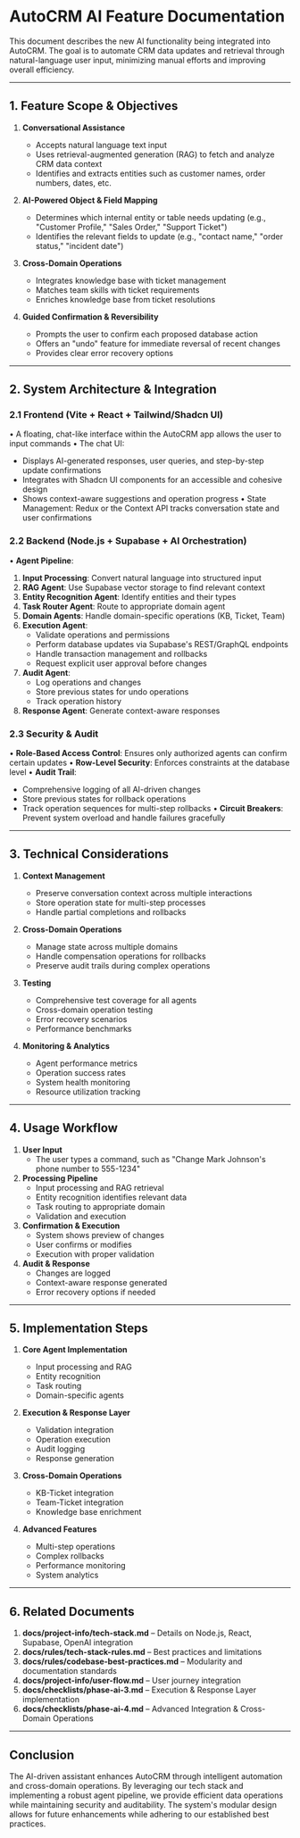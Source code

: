 # AutoCRM AI Feature Documentation

This document describes the new AI functionality being integrated into AutoCRM. The goal is to automate CRM data updates and retrieval through natural-language user input, minimizing manual efforts and improving overall efficiency.

---

## 1. Feature Scope & Objectives

1. **Conversational Assistance**  
   - Accepts natural language text input
   - Uses retrieval-augmented generation (RAG) to fetch and analyze CRM data context
   - Identifies and extracts entities such as customer names, order numbers, dates, etc.

2. **AI-Powered Object & Field Mapping**  
   - Determines which internal entity or table needs updating (e.g., "Customer Profile," "Sales Order," "Support Ticket")
   - Identifies the relevant fields to update (e.g., "contact name," "order status," "incident date")

3. **Cross-Domain Operations**
   - Integrates knowledge base with ticket management
   - Matches team skills with ticket requirements
   - Enriches knowledge base from ticket resolutions

4. **Guided Confirmation & Reversibility**  
   - Prompts the user to confirm each proposed database action
   - Offers an "undo" feature for immediate reversal of recent changes
   - Provides clear error recovery options

---

## 2. System Architecture & Integration

### 2.1 Frontend (Vite + React + Tailwind/Shadcn UI)

• A floating, chat-like interface within the AutoCRM app allows the user to input commands
• The chat UI:  
  - Displays AI-generated responses, user queries, and step-by-step update confirmations
  - Integrates with Shadcn UI components for an accessible and cohesive design
  - Shows context-aware suggestions and operation progress
• State Management: Redux or the Context API tracks conversation state and user confirmations

### 2.2 Backend (Node.js + Supabase + AI Orchestration)

• **Agent Pipeline**:
  1. **Input Processing**: Convert natural language into structured input
  2. **RAG Agent**: Use Supabase vector storage to find relevant context
  3. **Entity Recognition Agent**: Identify entities and their types
  4. **Task Router Agent**: Route to appropriate domain agent
  5. **Domain Agents**: Handle domain-specific operations (KB, Ticket, Team)
  6. **Execution Agent**: 
     - Validate operations and permissions
     - Perform database updates via Supabase's REST/GraphQL endpoints
     - Handle transaction management and rollbacks
     - Request explicit user approval before changes
  7. **Audit Agent**: 
     - Log operations and changes
     - Store previous states for undo operations
     - Track operation history
  8. **Response Agent**: Generate context-aware responses

### 2.3 Security & Audit

• **Role-Based Access Control**: Ensures only authorized agents can confirm certain updates
• **Row-Level Security**: Enforces constraints at the database level
• **Audit Trail**: 
  - Comprehensive logging of all AI-driven changes
  - Store previous states for rollback operations
  - Track operation sequences for multi-step rollbacks
• **Circuit Breakers**: Prevent system overload and handle failures gracefully

---

## 3. Technical Considerations

1. **Context Management**  
   - Preserve conversation context across multiple interactions
   - Store operation state for multi-step processes
   - Handle partial completions and rollbacks

2. **Cross-Domain Operations**  
   - Manage state across multiple domains
   - Handle compensation operations for rollbacks
   - Preserve audit trails during complex operations

3. **Testing**  
   - Comprehensive test coverage for all agents
   - Cross-domain operation testing
   - Error recovery scenarios
   - Performance benchmarks

4. **Monitoring & Analytics**  
   - Agent performance metrics
   - Operation success rates
   - System health monitoring
   - Resource utilization tracking

---

## 4. Usage Workflow

1. **User Input**  
   - The user types a command, such as "Change Mark Johnson's phone number to 555-1234"
2. **Processing Pipeline**  
   - Input processing and RAG retrieval
   - Entity recognition identifies relevant data
   - Task routing to appropriate domain
   - Validation and execution
3. **Confirmation & Execution**  
   - System shows preview of changes
   - User confirms or modifies
   - Execution with proper validation
4. **Audit & Response**  
   - Changes are logged
   - Context-aware response generated
   - Error recovery options if needed

---

## 5. Implementation Steps

1. **Core Agent Implementation**  
   - Input processing and RAG
   - Entity recognition
   - Task routing
   - Domain-specific agents

2. **Execution & Response Layer**  
   - Validation integration
   - Operation execution
   - Audit logging
   - Response generation

3. **Cross-Domain Operations**  
   - KB-Ticket integration
   - Team-Ticket integration
   - Knowledge base enrichment

4. **Advanced Features**  
   - Multi-step operations
   - Complex rollbacks
   - Performance monitoring
   - System analytics

---

## 6. Related Documents

1. **docs/project-info/tech-stack.md** – Details on Node.js, React, Supabase, OpenAI integration
2. **docs/rules/tech-stack-rules.md** – Best practices and limitations
3. **docs/rules/codebase-best-practices.md** – Modularity and documentation standards
4. **docs/project-info/user-flow.md** – User journey integration
5. **docs/checklists/phase-ai-3.md** – Execution & Response Layer implementation
6. **docs/checklists/phase-ai-4.md** – Advanced Integration & Cross-Domain Operations

---

## Conclusion

The AI-driven assistant enhances AutoCRM through intelligent automation and cross-domain operations. By leveraging our tech stack and implementing a robust agent pipeline, we provide efficient data operations while maintaining security and auditability. The system's modular design allows for future enhancements while adhering to our established best practices. 